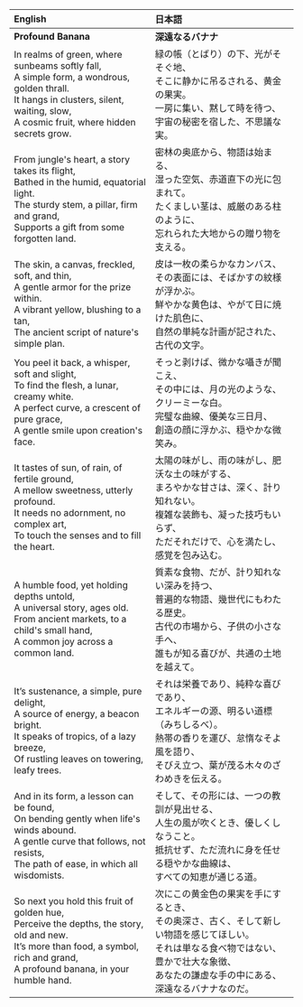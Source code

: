 
| English                                                                                                                                                                                    | 日本語                                                                                                     |
| :----------------------------------------------------------------------------------------------------------------------------------------------------------------------------------------- | :------------------------------------------------------------------------------------------------------ |
| **Profound Banana**                                                                                                                                                                        | **深遠なるバナナ**                                                                                             |
| In realms of green, where sunbeams softly fall,<br>A simple form, a wondrous, golden thrall.<br>It hangs in clusters, silent, waiting, slow,<br>A cosmic fruit, where hidden secrets grow. | 緑の帳（とばり）の下、光がそそぐ地、<br>そこに静かに吊るされる、黄金の果実。<br>一房に集い、黙して時を待つ、<br>宇宙の秘密を宿した、不思議な実。                          |
| From jungle's heart, a story takes its flight,<br>Bathed in the humid, equatorial light.<br>The sturdy stem, a pillar, firm and grand,<br>Supports a gift from some forgotten land.        | 密林の奥底から、物語は始まる、<br>湿った空気、赤道直下の光に包まれて。<br>たくましい茎は、威厳のある柱のように、<br>忘れられた大地からの贈り物を支える。                      |
| The skin, a canvas, freckled, soft, and thin,<br>A gentle armor for the prize within.<br>A vibrant yellow, blushing to a tan,<br>The ancient script of nature's simple plan.               | 皮は一枚の柔らかなカンバス、<br>その表面には、そばかすの紋様が浮かぶ。<br>鮮やかな黄色は、やがて日に焼けた肌色に、<br>自然の単純な計画が記された、古代の文字。                   |
| You peel it back, a whisper, soft and slight,<br>To find the flesh, a lunar, creamy white.<br>A perfect curve, a crescent of pure grace,<br>A gentle smile upon creation's face.           | そっと剥けば、微かな囁きが聞こえ、<br>その中には、月の光のような、クリーミーな白。<br>完璧な曲線、優美な三日月、<br>創造の顔に浮かぶ、穏やかな微笑み。                       |
| It tastes of sun, of rain, of fertile ground,<br>A mellow sweetness, utterly profound.<br>It needs no adornment, no complex art,<br>To touch the senses and to fill the heart.             | 太陽の味がし、雨の味がし、肥沃な土の味がする、<br>まろやかな甘さは、深く、計り知れない。<br>複雑な装飾も、凝った技巧もいらず、<br>ただそれだけで、心を満たし、感覚を包み込む。           |
| A humble food, yet holding depths untold,<br>A universal story, ages old.<br>From ancient markets, to a child's small hand,<br>A common joy across a common land.                          | 質素な食物、だが、計り知れない深みを持つ、<br>普遍的な物語、幾世代にもわたる歴史。<br>古代の市場から、子供の小さな手へ、<br>誰もが知る喜びが、共通の土地を越えて。                 |
| It’s sustenance, a simple, pure delight,<br>A source of energy, a beacon bright.<br>It speaks of tropics, of a lazy breeze,<br>Of rustling leaves on towering, leafy trees.                | それは栄養であり、純粋な喜びであり、<br>エネルギーの源、明るい道標（みちしるべ）。<br>熱帯の香りを運び、怠惰なそよ風を語り、<br>そびえ立つ、葉が茂る木々のざわめきを伝える。            |
| And in its form, a lesson can be found,<br>On bending gently when life's winds abound.<br>A gentle curve that follows, not resists,<br>The path of ease, in which all wisdomists.          | そして、その形には、一つの教訓が見出せる、<br>人生の風が吹くとき、優しくしなうこと。<br>抵抗せず、ただ流れに身を任せる穏やかな曲線は、<br>すべての知恵が通じる道。                 |
| So next you hold this fruit of golden hue,<br>Perceive the depths, the story, old and new.<br>It’s more than food, a symbol, rich and grand,<br>A profound banana, in your humble hand.    | 次にこの黄金色の果実を手にするとき、<br>その奥深さ、古く、そして新しい物語を感じてほしい。<br>それは単なる食べ物ではない、豊かで壮大な象徴、<br>あなたの謙虚な手の中にある、深遠なるバナナなのだ。 |

